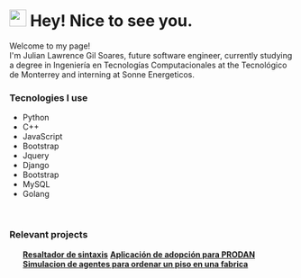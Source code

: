 <h1><img src="https://emojis.slackmojis.com/emojis/images/1531849430/4246/blob-sunglasses.gif?1531849430" width="30"/> Hey! Nice to see you.</h1>


<p>Welcome to my page! </br> I'm Julian Lawrence Gil Soares, future software engineer, currently studying a degree in Ingeniería en Tecnologías Computacionales at the Tecnológico de Monterrey and interning at Sonne Energeticos.
<br>
<h3>Tecnologies I use</h3>
<ul id="list">
  <li>Python</li>
  <li>C++</li>
  <li>JavaScript</li>
  <li>Bootstrap</li>
  <li>Jquery</li>
  <li>Django</li>
  <li>Bootstrap</li>
  <li>MySQL</li>
  <li>Golang</li>
</ul>
<br>

<h3>Relevant projects</h3>
<ul>
  <a href="https://github.com/Julian7312/Resaltador-de-sintaxis.git"><b>Resaltador de sintaxis</b></a>
  <a href="https://github.com/JoseA725/ProyectoProdan.git"><b>Aplicación de adopción para PRODAN</b></a>
  <a href="https://github.com/Julian7312/Proyecto-multi-agentes.git"><b>Simulacion de agentes para ordenar un piso en una fabrica</b></a>
</ul>

